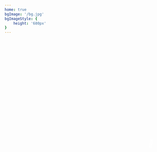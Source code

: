 ```yaml
---
home: true
bgImage: '/bg.jpg'
bgImageStyle: {
	height: '680px'
}
---
```


<div class="hero-link-box">
	<a class="hero-link">
		<i class="fas fa-chevron-down" aria-hidden="true"></i>
	</a>
</div>


<style lang="css" scoped>
	.home-blog-hero {
		position: relative!important;
	}		
	.hero-link-box {
		transition: transform 0.25s ease-in-out 0.26s, opacity 0.25s ease-in-out 0.26s; 
		transform: translateY(0px); 
		opacity: 1;
		width: 100%;
    position: absolute;
    top: 500px;
    text-align: center;
    -webkit-animation: breathe-down-animation 1s linear 0s infinite alternate;
    animation: breathe-down-animation 1s linear 0s infinite alternate;
	}
	.hero-link-box .hero-link {
		display: inline-block;
    width: 3rem;
    height: 3rem;
    line-height: 3rem;
    border-radius: 50%;
    font-size: 1.6rem;
    text-align: center;
    cursor: pointer;
    box-shadow: var(--box-shadow);
    color: #fff;
		font-weight: 500;
	}
	.hero-link-box .hero-link i {
		color: #fff;
	}
	.fa-chevron-down:before {
    content: "\f078";
	}
</style>

<script>
  window.$crisp = [];
window.CRISP_WEBSITE_ID = "d55b1b42-cb4d-4e52-b553-68f0ef6fb320";
(function () {
    d = document;
    s = d.createElement("script");
    s.src = "https://client.crisp.chat/l.js";
    s.async = 1;
    d.getElementsByTagName("head")[0].appendChild(s);
})();

	window.onload = function (){
  let hero = document.querySelector('.hero');
  let herolink = document.querySelector('.hero-link-box');
  let linkbox = document.querySelector('.hero-link');
  hero.appendChild(herolink);
  linkbox.addEventListener('click',function () {
    document.body.scrollTop = 650;
    document.documentElement.scrollTop = 680;
  })
}
</script>